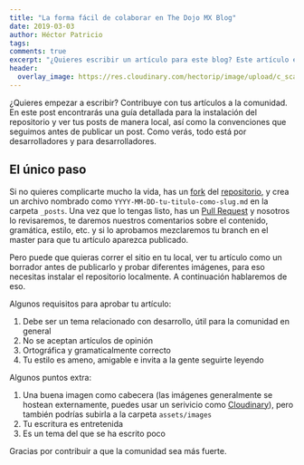 ```yaml
---
title: "La forma fácil de colaborar en The Dojo MX Blog"
date: 2019-03-03
author: Héctor Patricio
tags:
comments: true
excerpt: "¿Quieres escribir un artículo para este blog? Este artículo explica la manera más sencilla."
header:
  overlay_image: https://res.cloudinary.com/hectorip/image/upload/c_scale,w_1200/v1551246660/camille-orgel-58391-unsplash_jvqz1c.jpg
---
```


¿Quieres empezar a escribir? Contribuye con tus artículos a la comunidad. En este post encontrarás una guía detallada para la instalación del repositorio y ver tus posts de manera local, así como la convenciones que seguimos antes de publicar un post.
Como verás, todo está por desarrolladores y para desarrolladores.


## El único paso

Si no quieres complicarte mucho la vida, has un [fork](https://help.github.com/en/articles/fork-a-repo) del [repositorio](https://github.com/TheDojoMX/TheDojoMXBlog), y crea un archivo nombrado como `YYYY-MM-DD-tu-titulo-como-slug.md` en la carpeta `_posts`. Una vez que lo tengas listo, has un [Pull Request](https://github.com/AeroPython/PyFME/wiki/Tutorial-paso-a-paso:-contribuyendo-a-un-pull-request) y nosotros lo revisaremos, te daremos nuestros comentarios sobre el contenido, gramática, estilo, etc. y si lo aprobamos mezclaremos tu branch en el master para que tu artículo aparezca publicado.

Pero puede que quieras correr el sitio en tu local, ver tu artículo como un borrador antes de publicarlo y probar diferentes imágenes, para eso necesitas instalar el repositorio localmente. A continuación hablaremos de eso.

Algunos requisitos para aprobar tu artículo:

1. Debe ser un tema relacionado con desarrollo, útil para la comunidad en general
2. No se aceptan artículos de opinión
3. Ortográfica y gramaticalmente correcto
4. Tu estilo es ameno, amigable e invita a la gente seguirte leyendo

Algunos puntos extra:

1. Una buena imagen como cabecera (las imágenes generalmente se hostean externamente, puedes usar un serivicio como [Cloudinary](https://cloudinary.com/)), pero también podrías subirla a la carpeta `assets/images`
2. Tu escritura es entretenida
3. Es un tema del que se ha escrito poco

Gracias por contribuir a que la comunidad sea más fuerte.